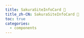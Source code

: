 ```yaml
---
title: SakuraSiteInfoCard 🚧
title_zh-CN: SakuraSiteInfoCard 🚧
toc: true
categories:
  - components
---
```

